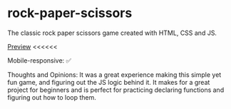 # rock-paper-scissors

The classic rock paper scissors game created with HTML, CSS and JS. 

[Preview](https://emmabeanshare.github.io/Resident-Evil/) <<<<<<

Mobile-responsive: ✅

Thoughts and Opinions: It was a great experience making this simple yet fun game, and figuring out the JS logic behind it. It makes for a great project for beginners and is perfect for practicing declaring functions and figuring out how to loop them.
